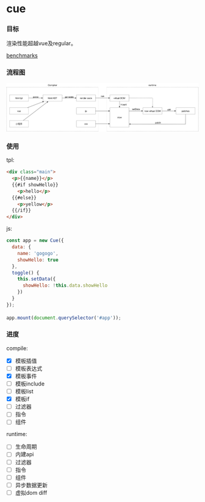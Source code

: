 # cue

### 目标

渲染性能超越vue及regular。

[benchmarks](https://github.com/handoing/benchmarks)

### 流程图

![](./assets/cue.png)

### 使用

tpl:

```html
<div class="main">
  <p>{{name}}</p>
  {{#if showHello}}
    <p>hello</p>
  {{#else}}
    <p>yellow</p>
  {{/if}}
</div>
```

js:

```js
const app = new Cue({
  data: {
    name: 'gogogo',
    showHello: true
  },
  toggle() {
    this.setData({
      showHello: !this.data.showHello
    })
  }
});

app.mount(document.querySelector('#app'));
```

### 进度

compile:

- [x] 模板插值
- [ ] 模板表达式
- [x] 模板事件
- [ ] 模板include
- [ ] 模板list
- [x] 模板if
- [ ] 过滤器
- [ ] 指令
- [ ] 组件

runtime:

- [ ] 生命周期
- [ ] 内建api
- [ ] 过滤器
- [ ] 指令
- [ ] 组件
- [ ] 异步数据更新
- [ ] 虚拟dom diff